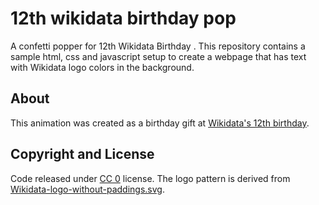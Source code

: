 # 12th wikidata birthday pop
A confetti popper for 12th Wikidata Birthday . This repository contains a sample html, css and javascript setup to create a webpage that has text with Wikidata logo colors in the background.

## About

This animation was created as a birthday gift at [Wikidata's 12th birthday](https://www.wikidata.org/wiki/Wikidata:Twelfth_Birthday).

## Copyright and License

Code released under [CC 0](https://github.com/ainali/wikidata-animated-background/main/LICENSE) license.
The logo pattern is derived from [Wikidata-logo-without-paddings.svg](https://commons.wikimedia.org/wiki/File:Wikidata-logo-without-paddings.svg).

